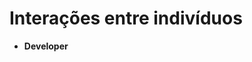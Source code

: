 # Interações entre indivíduos
- **Developer** 
<!--stackedit_data:
eyJoaXN0b3J5IjpbLTIwMzIyMzA3OTddfQ==
-->